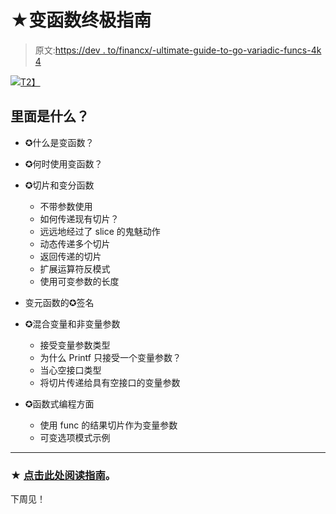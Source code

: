 # ★变函数终极指南

> 原文:[https://dev . to/financx/-ultimate-guide-to-go-variadic-funcs-4k 4](https://dev.to/inancx/-ultimate-guide-to-go-variadic-funcs-4k4)

[![](../Images/da7e8699d7ea8d286507c59ab5189c8f.png)T2】](https://blog.learngoprogramming.com/golang-variadic-funcs-how-to-patterns-369408f19085)

## [](#what-is-inside)里面是什么？

*   ✪什么是变函数？

*   ✪何时使用变函数？

*   ✪切片和变分函数

    *   不带参数使用
    *   如何传递现有切片？
    *   远远地经过了 slice 的鬼魅动作
    *   动态传递多个切片
    *   返回传递的切片
    *   扩展运算符反模式
    *   使用可变参数的长度
*   变元函数的✪签名

*   ✪混合变量和非变量参数

    *   接受变量参数类型
    *   为什么 Printf 只接受一个变量参数？
    *   当心空接口类型
    *   将切片传递给具有空接口的变量参数
*   ✪函数式编程方面

    *   使用 func 的结果切片作为变量参数
    *   可变选项模式示例

* * *

### [](#%E2%98%85-click-here-to-read-the-guide)★ [点击此处阅读指南](https://blog.learngoprogramming.com/golang-variadic-funcs-how-to-patterns-369408f19085)。

下周见！